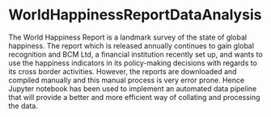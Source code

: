 # WorldHappinessReportDataAnalysis
The World Happiness Report is a landmark survey of the state of global happiness. The report which is released annually continues to gain global recognition and BCM Ltd, a financial institution recently set up, and wants to use the happiness indicators in its policy-making decisions with regards to its cross border activities. 
However, the reports are downloaded and compiled manually and this manual process is very error prone.
Hence Jupyter notebook has been used to implement an automated data pipeline that will provide a better and more efficient way of collating and processing the data.
